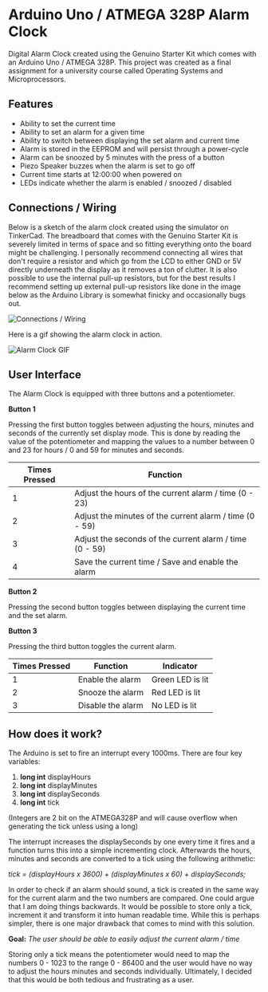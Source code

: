 # Arduino Uno / ATMEGA 328P Alarm Clock

Digital Alarm Clock created using the Genuino Starter Kit which comes with an Arduino Uno / ATMEGA 328P. This project was created as a final assignment for a university course called Operating Systems and Microprocessors.

## Features

 - Ability to set the current time
 - Ability to set an alarm for a given time
 - Ability to switch between displaying the set alarm and current time
 - Alarm is stored in the EEPROM and will persist through a power-cycle
 - Alarm can be snoozed by 5 minutes with the press of a button
 - Piezo Speaker buzzes when the alarm is set to go off
 - Current time starts at 12:00:00 when powered on
 - LEDs indicate whether the alarm is enabled / snoozed / disabled

## Connections / Wiring
Below is a sketch of the alarm clock created using the simulator on TinkerCad. The breadboard that comes with the Genuino Starter Kit is severely limited in terms of space and so fitting everything onto the board might be challenging. I personally recommend connecting all wires that don't require a resistor and which go from the LCD to either GND or 5V directly underneath the display as it removes a ton of clutter. It is also possible to use the internal pull-up resistors, but for the best results I recommend setting up external pull-up resistors like done in the image below as the Arduino Library is somewhat finicky and occasionally bugs out.

![Connections / Wiring](https://i.imgur.com/zKPOMVa.png)

Here is a gif showing the alarm clock in action.

![Alarm Clock GIF](https://i.imgur.com/6JAYpxA.gifv)

## User Interface
The Alarm Clock is equipped with three buttons and a potentiometer.

**Button 1**

Pressing the first button toggles between adjusting the hours, minutes and seconds of the currently set display mode. This is done by reading the value of the potentiometer and mapping the values to a number between 0 and 23 for hours / 0 and 59 for minutes and seconds.

| Times Pressed| Function |
|- | - |
| 1 | Adjust the hours of the current alarm / time (0 - 23) |
| 2 | Adjust the minutes of the current alarm / time (0 - 59) |
| 3 | Adjust the seconds of the current alarm / time (0 - 59) |
| 4 | Save the current time / Save and enable the alarm |

**Button 2**


Pressing the second button toggles between displaying the current time and the set alarm.

**Button 3**


Pressing the third button toggles the current alarm.

| Times Pressed | Function | Indicator |
| -- | -- | -- |
| 1 | Enable the alarm | Green LED is lit |
| 2 | Snooze the alarm | Red LED is lit |
| 3 | Disable the alarm | No LED is lit |

## How does it work?

The Arduino is set to fire an interrupt every 1000ms. There are four key variables:

 1. **long int** displayHours
 2. **long int** displayMinutes
 3. **long int** displaySeconds
 4. **long int** tick
 
(Integers are 2 bit on the ATMEGA328P and will cause overflow when generating the tick unless using a long)

The interrupt increases the displaySeconds by one every time it fires and a function turns this into a simple incrementing clock. Afterwards the hours, minutes and seconds are converted to a tick using the following arithmetic:

*tick = (displayHours x 3600) + (displayMinutes x 60) + displaySeconds;*

In order to check if an alarm should sound, a tick is created in the same way for the current alarm and the two numbers are compared.  One could argue that I am doing things backwards. It would be possible to store only a tick, increment it and transform it into human readable time. While this is perhaps simpler, there is one major drawback that comes to mind with this solution.

**Goal:** *The user should be able to easily adjust the current alarm / time*

Storing only a tick means the potentiometer would need to map the numbers 0 - 1023 to the range 0 - 86400 and the user would have no way to adjust the hours minutes and seconds individually. Ultimately, I decided that this would be both tedious and frustrating as a user.
